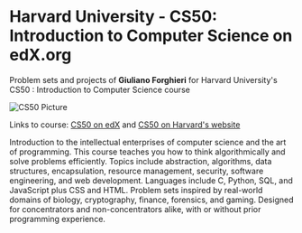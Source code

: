 # Harvard University - CS50: Introduction to Computer Science on edX.org
Problem sets and projects of **Giuliano Forghieri** for Harvard University's CS50 : Introduction to Computer Science course

![CS50 Picture](https://goo.gl/mJwNUC)

Links to course:
<a href ="https://www.edx.org/course/cs50s-introduction-computer-science-harvardx-cs50x">CS50 on edX</a> and 
<a href ="https://cs50.harvard.edu">CS50 on Harvard's website</a>


Introduction to the intellectual enterprises of computer science and the art of programming. This course teaches you how to think algorithmically and solve problems efficiently. Topics include abstraction, algorithms, data structures, encapsulation, resource management, security, software engineering, and web development. Languages include C, Python, SQL, and JavaScript plus CSS and HTML. Problem sets inspired by real-world domains of biology, cryptography, finance, forensics, and gaming. Designed for concentrators and non-concentrators alike, with or without prior programming experience.
